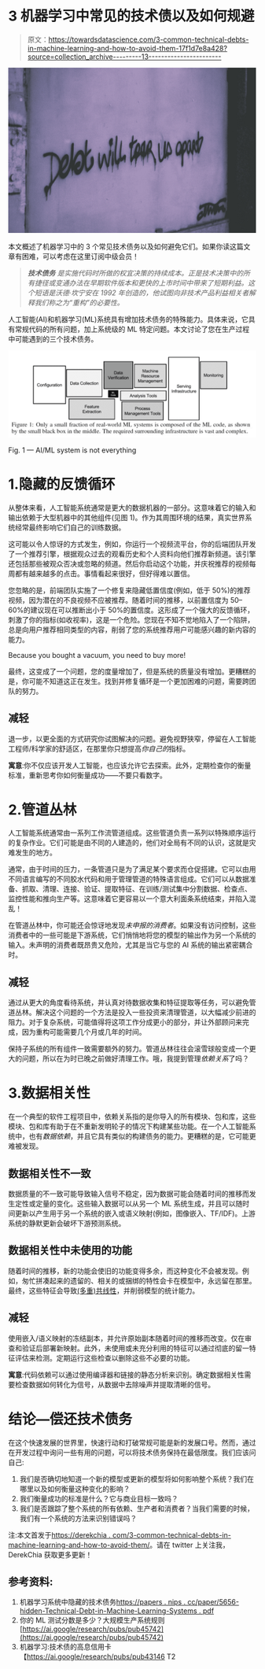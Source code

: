 # 3 机器学习中常见的技术债以及如何规避

> 原文：<https://towardsdatascience.com/3-common-technical-debts-in-machine-learning-and-how-to-avoid-them-17f1d7e8a428?source=collection_archive---------13----------------------->

![](img/49cf01d5eca5f0aa1a9740aaeef54af7.png)

本文概述了机器学习中的 3 个常见技术债务以及如何避免它们。如果你读这篇文章有困难，可以考虑在这里订阅中级会员！

> ***技术债务*** *是实施代码时所做的权宜决策的持续成本。正是技术决策中的所有捷径或变通办法在早期软件版本和更快的上市时间中带来了短期利益。这个短语是沃德·坎宁安在 1992 年创造的，他试图向非技术产品利益相关者解释我们称之为“重构”的必要性。*

人工智能(AI)和机器学习(ML)系统具有增加技术债务的特殊能力。具体来说，它具有常规代码的所有问题，加上系统级的 ML 特定问题。本文讨论了您在生产过程中可能遇到的三个技术债务。

![](img/9b6f322fcf126c17f46de96f14bb7328.png)

Fig. 1 — AI/ML system is not everything

# 1.隐藏的反馈循环

从整体来看，人工智能系统通常是更大的数据机器的一部分。这意味着它的输入和输出依赖于大型机器中的其他组件(见图 1)。作为其周围环境的结果，真实世界系统经常最终影响它们自己的训练数据。

这可能以令人惊讶的方式发生，例如，你运行一个视频流平台，你的后端团队开发了一个推荐引擎，根据观众过去的观看历史和个人资料向他们推荐新频道。该引擎还包括那些被观众否决或忽略的频道。然后你启动这个功能，并庆祝推荐的视频每周都有越来越多的点击。事情看起来很好，但好得难以置信。

您忽略的是，前端团队实施了一个修复来隐藏低置信度(例如，低于 50%)的推荐视频，因为潜在的不良视频不应被推荐。随着时间的推移，以前置信度为 50–60%的建议现在可以推断出小于 50%的置信度。这形成了一个强大的反馈循环，刺激了你的指标(如收视率)，这是一个危险。您现在不知不觉地陷入了一个陷阱，总是向用户推荐相同类型的内容，削弱了您的系统推荐用户可能感兴趣的新内容的能力。

Because you bought a vacuum, you need to buy more!

最终，这变成了一个问题，您的度量增加了，但是系统的质量没有增加。更糟糕的是，你可能不知道这正在发生。找到并修复循环是一个更加困难的问题，需要跨团队的努力。

## 减轻

退一步，以更全面的方式研究你试图解决的问题。避免视野狭窄，停留在人工智能工程师/科学家的舒适区，在那里你只想提高*你自己的*指标。

**寓意**:你不仅应该开发人工智能，也应该允许它去探索。此外，定期检查你的衡量标准，重新思考你如何衡量成功——不要只看数字。

# 2.管道丛林

人工智能系统通常由一系列工作流管道组成。这些管道负责一系列以特殊顺序运行的复杂作业。它们可能是由不同的人建造的，他们对全局有不同的认识，这就是灾难发生的地方。

通常，由于时间的压力，一条管道只是为了满足某个要求而仓促搭建。它可以由用不同语言编写的不同胶水代码和用于管理管道的特殊语言组成。它们可以从数据准备、抓取、清理、连接、验证、提取特征、在训练/测试集中分割数据、检查点、监控性能和推向生产等。这意味着它更容易以一个意大利面条系统结束，并陷入混乱！

在管道丛林中，你可能还会惊讶地发现*未申报的消费者*。如果没有访问控制，这些消费者中的一些可能是下游系统，它们悄悄地将您的模型的输出作为另一个系统的输入。未声明的消费者既昂贵又危险，尤其是当它与您的 AI 系统的输出紧密耦合时。

## 减轻

通过从更大的角度看待系统，并认真对待数据收集和特征提取等任务，可以避免管道丛林。解决这个问题的一个方法是投入一些投资来清理管道，以大幅减少前进的阻力。对于复杂系统，可能值得将这项工作分成更小的部分，并让外部顾问来完成，因为重构可能需要几个月或几年的时间。

保持子系统的所有组件一致需要额外的努力。管道丛林往往会滚雪球般变成一个更大的问题，所以在为时已晚之前做好清理工作。哦，我提到管理*依赖关系*了吗？

# 3.数据相关性

在一个典型的软件工程项目中，依赖关系指的是你导入的所有模块、包和库，这些模块、包和库有助于在不重新发明轮子的情况下构建某些功能。在一个人工智能系统中，也有*数据依赖*，并且它具有类似的构建债务的能力。更糟糕的是，它可能更难被发现。

## 数据相关性不一致

数据质量的不一致可能导致输入信号不稳定，因为数据可能会随着时间的推移而发生定性或定量的变化。这些输入数据可以从另一个 ML 系统生成，并且可以随时间更新以产生用于另一个系统的嵌入或语义映射(例如，图像嵌入、TF/IDF)。上游系统的静默更新会破坏下游预测系统。

## 数据相关性中未使用的功能

随着时间的推移，新的功能会使旧的功能变得多余，而这种变化不会被发现。例如，匆忙拼凑起来的遗留的、相关的或捆绑的特性会卡在模型中，永远留在那里。最终，这些特征会导致[(多重)共线性](https://statisticsbyjim.com/regression/multicollinearity-in-regression-analysis/)，并削弱模型的统计能力。

## 减轻

使用嵌入/语义映射的冻结副本，并允许原始副本随着时间的推移而改变。仅在审查和验证后部署新映射。此外，未使用或未充分利用的特征可以通过彻底的留一特征评估来检测。定期运行这些检查以删除这些不必要的功能。

**寓意**:代码依赖可以通过使用编译器和链接的静态分析来识别。确定数据相关性需要检查数据如何转化为信号，从数据中去除噪声并提取清晰的信号。

# 结论—偿还技术债务

在这个快速发展的世界里，快速行动和打破常规可能是新的发展口号。然而，通过在开发过程中询问一些有用的问题，可以将技术债务保持在最低限度。我们应该问自己:

1.  我们是否确切地知道一个新的模型或更新的模型将如何影响整个系统？我们在哪里以及如何衡量这种变化的影响？
2.  我们衡量成功的标准是什么？它与商业目标一致吗？
3.  我们是否跟踪了整个系统的所有依赖、生产者和消费者？当我们需要的时候，我们有一个系统的方法来识别错误吗？

注:本文首发于[https://derekchia . com/3-common-technical-debts-in-machine-learning-and-how-to-avoid-them/](https://derekchia.com/3-common-technical-debts-in-machine-learning-and-how-to-avoid-them/)。请在 twitter 上关注我，DerekChia 获取更多更新！

## 参考资料:

1.  机器学习系统中隐藏的技术债务[https://papers . nips . cc/paper/5656-hidden-Technical-Debt-in-Machine-Learning-Systems . pdf](https://papers.nips.cc/paper/5656-hidden-technical-debt-in-machine-learning-systems.pdf)
2.  你的 ML 测试分数是多少？大规模生产系统规则[https://ai.google/research/pubs/pub45742](https://ai.google/research/pubs/pub45742)
3.  机器学习:技术债的高息信用卡【https://ai.google/research/pubs/pub43146 T2